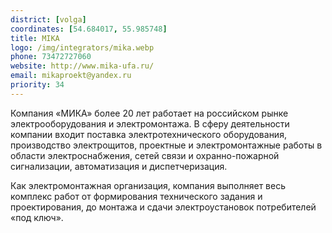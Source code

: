 ```yaml
---
district: [volga]
coordinates: [54.684017, 55.985748]
title: MIKA
logo: /img/integrators/mika.webp
phone: 73472727060
website: http://www.mika-ufa.ru/
email: mikaproekt@yandex.ru
priority: 34
---
```


Компания «МИКА» более 20 лет работает на российском рынке электрооборудования и электромонтажа.
В сферу деятельности компании входит поставка электротехнического оборудования, производство электрощитов, проектные и электромонтажные работы в
области электроснабжения, сетей связи и охранно-пожарной сигнализации, автоматизация и диспетчеризация.

Как электромонтажная организация, компания выполняет весь комплекс работ от формирования технического задания и проектирования, до монтажа и сдачи электроустановок потребителей «под ключ».
